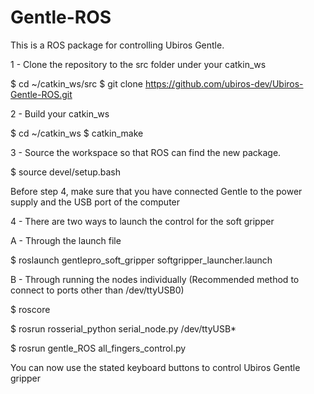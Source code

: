 # Gentle-ROS
This is a ROS package for controlling Ubiros Gentle.

1 - Clone the repository to the src folder under your catkin_ws

$ cd ~/catkin_ws/src
$ git clone https://github.com/ubiros-dev/Ubiros-Gentle-ROS.git

2 - Build your catkin_ws

$ cd ~/catkin_ws 
$ catkin_make

3 - Source the workspace so that ROS can find the new package.

$ source devel/setup.bash 

Before step 4, make sure that you have connected Gentle to the power supply and the USB port of the computer

4 - There are two ways to launch the control for the soft gripper
  
  A - Through the launch file
  
  $ roslaunch gentlepro_soft_gripper softgripper_launcher.launch
 
  B - Through running the nodes individually 
  (Recommended method to connect to ports other than /dev/ttyUSB0)
 
  $ roscore
 
  $ rosrun rosserial_python serial_node.py /dev/ttyUSB*
  
  $ rosrun gentle_ROS all_fingers_control.py 
  
  You can now use the stated keyboard buttons to control Ubiros Gentle gripper
